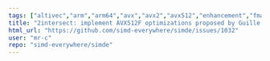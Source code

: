 ```yaml
---
tags: ["altivec","arm","arm64","avx","avx2","avx512","enhancement","fma","gfni","mmx","neon","powerpc","simd","simd-intrinsics","sse","sse2","sse3","sse41","sse42","ssse3","vectorization"]
title: "2intersect: implement AVX512F optimizations proposed by Guille D\u00edez-Ca\u00f1as arXiv:2112.06342 [cs.DS]"
html_url: "https://github.com/simd-everywhere/simde/issues/1032"
user: "mr-c"
repo: "simd-everywhere/simde"
---
```


